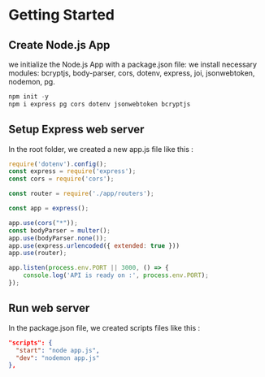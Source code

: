 # Getting Started 

## Create Node.js App

we initialize the Node.js App with a package.json file:
we install necessary modules: bcryptjs, body-parser, cors, dotenv, express, joi, jsonwebtoken, nodemon, pg.

``` js
npm init -y
npm i express pg cors dotenv jsonwebtoken bcryptjs 
```

## Setup Express web server

In the root folder, we created a new app.js file like this :

``` js
require('dotenv').config();
const express = require('express');
const cors = require('cors');

const router = require('./app/routers');

const app = express();

app.use(cors("*"));
const bodyParser = multer();
app.use(bodyParser.none());
app.use(express.urlencoded({ extended: true }))
app.use(router);

app.listen(process.env.PORT || 3000, () => {
    console.log('API is ready on :', process.env.PORT);
});
```

## Run web server

In the package.json file, we created scripts files like this :

```json
"scripts": {
  "start": "node app.js",
  "dev": "nodemon app.js"
},
```
